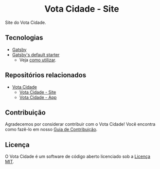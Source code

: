 <h1 align="center">
  Vota Cidade - Site
</h1>

Site do Vota Cidade.

## Tecnologias

- [Gatsby](https://www.gatsbyjs.org/)
- [Gatsby's default starter](https://github.com/gatsbyjs/gatsby-starter-default)
  - Veja [como utilizar](.github/INSTALLING.md).

## Repositórios relacionados

- [Vota Cidade](https://github.com/Minhacps/votacidade)
  - [Vota Cidade - Site](https://github.com/Minhacps/votacidade-site)
  - [Vota Cidade - App](https://github.com/Minhacps/votacidade-app)

## Contribuição

Agradecemos por considerar contribuir com o Vota Cidade! Você encontra como fazê-lo em nosso [Guia de Contribuição](.github/CONTRIBUTING.md).

## Licença

O Vota Cidade é um software de código aberto licenciado sob a [Licença MIT](LICENSE.md).
